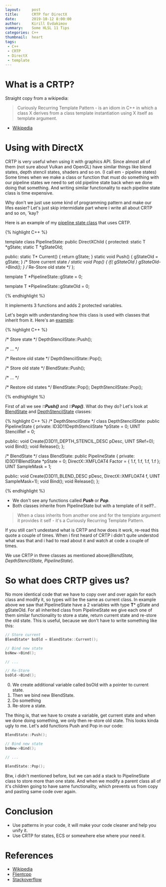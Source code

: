 ```yaml
---
layout:     post
title:      CRTP for DirectX
date:       2019-10-12 8:00:00
author:     Kirill Evdakimov
summary:    Some HLSL 11 Tips
categories: C++
thumbnail:  heart
tags:
 - C++
 - CRTP
 - DirectX
 - template
---
```


# What is a CRTP?
Straight copy from a wikipedia:
> Curiously Recurring Template Pattern - is an idiom in C++ in which a class X derives from a class template instantiation using X itself as template argument.

* [Wikipedia][1]

# Using with DirectX
CRTP is very useful when using it with graphics API. Since almost all of them (not sure about Vulkan and OpenGL) have similar things like blend states, depth stencil states, shaders and so on. (I call em - pipeline states)
Some times when we make a class or function that must do something with our pipeline states we need to set old pipeline state back when we done doing that something.
And writing similar functionality to each pipeline state class is time expensive. 

Why don't we just use some kind of programming pattern and make our lifes easier?
Let's just skip intermidiate part where i write all about CRTP and so on, 'kay?

Here is an example of my [pipeline state class][3] that uses CRTP.

{% highlight C++ %}

template<typename T>
class PipelineState: public DirectXChild {
protected:
    static T *gState;
    static T *gStateOld;

public:
    static T* Current() { return gState;                     }
    static void Push()  { gStateOld = gState;                } /* Store current state */
    static void Pop()   { if( gStateOld ) gStateOld->Bind(); } /* Re-Store old state */
};

template<typename T>
T *PipelineState<T>::gState = 0;

template<typename T>
T *PipelineState<T>::gStateOld = 0;

{% endhighlight %}

It implements 3 functions and adds 2 protected variables. 

Let's begin with understanding how this class is used with classes that inherit from it.
Here's an [example][2]:

{% highlight C++ %}

/* Store state */
DepthStencilState::Push();

/* ... */

/* Restore old state */
DepthStencilState::Pop();

/* Store old state */
BlendState::Push();

/* ... */

/* Restore old states */
BlendState::Pop();
DepthStencilState::Pop();

{% endhighlight %}

First of all we see ___::Push()___ and ___::Pop()___. What do they do? Let's look at [BlendState][4] and [DepthStencilState][5] classes:

{% highlight C++ %}
/* DepthStencilState */
class DepthStencilState: public PipelineState<DepthStencilState> {
private:
    ID3D11DepthStencilState *pState = 0;
    UINT StencilRef = 0;

public:
    void Create(D3D11_DEPTH_STENCIL_DESC pDesc, UINT SRef=0);
    void Bind();
    void Release();
};

/* BlendState */
class BlendState: public PipelineState<BlendState> {
private:
    ID3D11BlendState *pState = 0;
    DirectX::XMFLOAT4 Factor = { 1.f, 1.f, 1.f, 1.f };
    UINT SampleMask = 1;

public:
    void Create(D3D11_BLEND_DESC pDesc, DirectX::XMFLOAT4 f, UINT SampleMask=1);
    void Bind();
    void Release();
};

{% endhighlight %}

* We don't see any functions called ___Push___ or ___Pop___.
* Both classes inherite from PipelineState but with a template of it self?..

> When a class inherits from another one and for the template argument it provides it self - it's a Curiously Recurring Template Pattern.

If you still can't undestand what is CRTP and how does it work, re-read this quote a couple of times.
When i first heard of CRTP i didn't quite understod what was that and i had to read about it and watch at code a couple of times.

We use CRTP in three classes as mentioned above(*BlendState, DepthStencilState, PipelineState*).

# So what does CRTP gives us?
No more identical code that we have to copy over and over again for each class and modify it, so types will be the same as current class.
In example above we saw that PipelineState have a 2 variables with type **T*** gState and gStateOld. 
For all inherited class from PipelineState we give each one of them similar functionality to store a state, return current state and re-store the old state.
This is useful, because we don't have to write something like this:
```cpp
// Store current
BlendState* bsOld = BlendState::Current();

// Bind new state
bsNew->Bind();

// ...

// Re-Store
bsOld->Bind();
```

0. We create additional variable called bsOld with a pointer to current state.
1. Then we bind new BlendState.
2. Do something
3. Re-store a state.

The thing is, that we have to create a variable, get current state and when we done doing something, we only then re-store old state.
This looks kinda ugly to me. Let's add functions Push and Pop in our code:
```cpp
BlendState::Push();

// Bind new state
bsNew->Bind();

// ...

BlendState::Pop();
```

Btw, i didn't mentioned before, but we can add a stack to PipelineState class to store more than one state.
And when we modify a parent class all of it's children going to have same functionality, which prevents us from copy and pasting same code over again.

# Conclusion
* Use patterns in your code, it will make your code cleaner and help you unify it.
* Use CRTP for states, ECS or somewhere else where your need it.


# References
* [Wikipedia][1]
* [Flientcpp][6]
* [Stackoverflow][7]

[1]: https://en.wikipedia.org/wiki/Curiously_recurring_template_pattern
[2]: https://github.com/all500234765/Luna-Engine/blob/27dd077ec6f088edf069d826542aebef4f24d517/DirectX11%20Engine%202019/Effects/SSLRPostProcess.h#L230
[3]: https://github.com/all500234765/Luna-Engine/blob/DeferredMSAA/DirectX11%20Engine%202019/Engine/States/PipelineState.h
[4]: https://github.com/all500234765/Luna-Engine/blob/DeferredMSAA/DirectX11%20Engine%202019/Engine/States/BlendState.h
[5]: https://github.com/all500234765/Luna-Engine/blob/DeferredMSAA/DirectX11%20Engine%202019/Engine/States/DepthStencilState.h
[6]: https://www.fluentcpp.com/2017/05/12/curiously-recurring-template-pattern/
[7]: https://stackoverflow.com/questions/4173254/what-is-the-curiously-recurring-template-pattern-crtp

